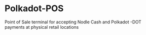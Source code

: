# Polkadot-POS
Point of Sale terminal for accepting Nodle Cash and Polkadot -DOT payments at physical retail locations
